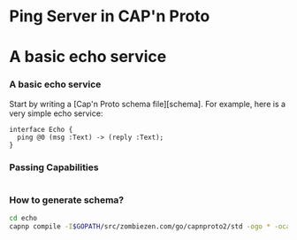 # Ping Server in CAP'n Proto

# A basic echo service


### A basic echo service

Start by writing a [Cap'n Proto schema file][schema].
For example, here is a very simple echo service:

```capnp
interface Echo {
  ping @0 (msg :Text) -> (reply :Text);
}
```

### Passing Capabilities

```ignorelang

```


### How to generate schema?
```bash
cd echo
capnp compile -I$GOPATH/src/zombiezen.com/go/capnproto2/std -ogo * -ocapnp
```